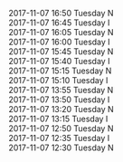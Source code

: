 2017-11-07 16:50 Tuesday  N  
2017-11-07 16:45 Tuesday  I  
2017-11-07 16:05 Tuesday  N  
2017-11-07 16:00 Tuesday  I  
2017-11-07 15:45 Tuesday  N  
2017-11-07 15:40 Tuesday  I  
2017-11-07 15:15 Tuesday  N  
2017-11-07 15:10 Tuesday  I  
2017-11-07 13:55 Tuesday  N  
2017-11-07 13:50 Tuesday  I  
2017-11-07 13:20 Tuesday  N  
2017-11-07 13:15 Tuesday  I  
2017-11-07 12:50 Tuesday  N  
2017-11-07 12:35 Tuesday  I  
2017-11-07 12:30 Tuesday  N  
